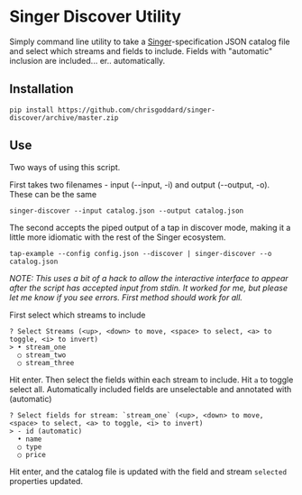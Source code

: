 # Singer Discover Utility

Simply command line utility to take a [Singer](https://www.singer.io/)-specification JSON catalog file and select which streams and fields to include. Fields with "automatic" inclusion are included... er.. automatically.

## Installation

```
pip install https://github.com/chrisgoddard/singer-discover/archive/master.zip
```

## Use

Two ways of using this script.

First takes two filenames - input (--input, -i) and output (--output, -o). These can be the same

```
singer-discover --input catalog.json --output catalog.json
```

The second accepts the piped output of a tap in discover mode, making it a little more idiomatic with the rest of the Singer ecosystem.

```
tap-example --config config.json --discover | singer-discover --o catalog.json
```

_NOTE: This uses a bit of a hack to allow the interactive interface to appear after the script has accepted input from stdin. It worked for me, but please let me know if you see errors. First method should work for all._


First select which streams to include

```
? Select Streams (<up>, <down> to move, <space> to select, <a> to toggle, <i> to invert)
> • stream_one
  ○ stream_two
  ○ stream_three
```

Hit enter. Then select the fields within each stream to include. Hit `a` to toggle select all. Automatically included fields are unselectable and annotated with (automatic)

```
? Select fields for stream: `stream_one` (<up>, <down> to move, <space> to select, <a> to toggle, <i> to invert)
> - id (automatic)
  • name
  ○ type
  ○ price
```

Hit enter, and the catalog file is updated with the field and stream `selected` properties updated.

